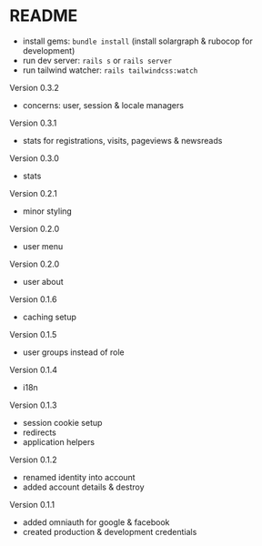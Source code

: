 # README

* install gems: `bundle install` (install solargraph & rubocop for development)
* run dev server: `rails s` or `rails server`
* run tailwind watcher: `rails tailwindcss:watch`

Version 0.3.2
- concerns: user, session & locale managers

Version 0.3.1
- stats for registrations, visits, pageviews & newsreads

Version 0.3.0
- stats

Version 0.2.1
- minor styling

Version 0.2.0
- user menu

Version 0.2.0
- user about

Version 0.1.6
- caching setup

Version 0.1.5
- user groups instead of role

Version 0.1.4
- i18n

Version 0.1.3
- session cookie setup
- redirects
- application helpers

Version 0.1.2
- renamed identity into account
- added account details & destroy

Version 0.1.1
- added omniauth for google & facebook
- created production & development credentials
